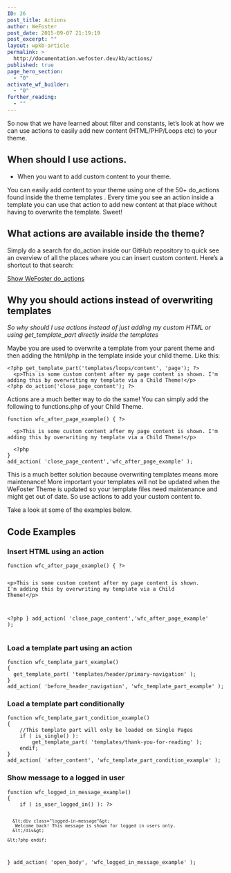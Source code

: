 ```yaml
---
ID: 26
post_title: Actions
author: WeFoster
post_date: 2015-09-07 21:19:19
post_excerpt: ""
layout: wpkb-article
permalink: >
  http://documentation.wefoster.dev/kb/actions/
published: true
page_hero_section:
  - "0"
activate_wf_builder:
  - "0"
further_reading:
  - ""
---
```

So now that we have learned about filter and constants, let’s look at how we can use actions to easily add new content (HTML/PHP/Loops etc) to your theme.
<h2>When should I use actions.</h2>
<ul>
	<li>When you want to add custom content to your theme.</li>
</ul>
You can easily add content to your theme using one of the 50+ do_actions found inside the theme templates . Every time you see an action inside a template you can use that action to add new content at that place without having to overwrite the template. Sweet!
<h2>What actions are available inside the theme?</h2>
Simply do a search for do_action inside our GitHub repository to quick see an overview of all the places where you can insert custom content. Here’s a shortcut to that search:

<a href="https://github.com/WeFoster/wefoster/search?utf8=%E2%9C%93&amp;q=do_action" target="_blank">Show WeFoster do_actions</a>
<h2>Why you should actions instead of overwriting templates</h2>
<em>So why should I use actions instead of just adding my custom HTML or using get_template_part directly inside the templates</em>

Maybe you are used to overwrite a template from your parent theme and then adding the html/php in the template inside your child theme. Like this:
<pre><code>&lt;?php get_template_part('templates/loops/content', 'page'); ?&gt;
  &lt;p&gt;This is some custom content after my page content is shown. I'm adding this by overwriting my template via a Child Theme!&lt;/p&gt;
&lt;?php do_action('close_page_content'); ?&gt;
</code></pre>
Actions are a much better way to do the same! You can simply add the following to functions.php of your Child Theme.
<pre><code>function wfc_after_page_example() { ?&gt;

  &lt;p&gt;This is some custom content after my page content is shown. I'm adding this by overwriting my template via a Child Theme!&lt;/p&gt;

  &lt;?php
}
add_action( 'close_page_content','wfc_after_page_example' );
</code></pre>
This is a much better solution because overwriting templates means more maintenance! More important your templates will not be updated when the WeFoster Theme is updated so your template files need maintenance and might get out of date. So use actions to add your custom content to.

Take a look at some of the examples below.
<h2>Code Examples</h2>
<h3>Insert HTML using an action</h3>
<pre><code>function wfc_after_page_example() { ?&gt;

  &lt;p&gt;This is some custom content after my page content is shown. I'm adding this by overwriting my template via a Child Theme!&lt;/p&gt;

  &lt;?php
}
add_action( 'close_page_content','wfc_after_page_example' );
</code></pre>
<h3>Load a template part using an action</h3>
<pre><code>function wfc_template_part_example()
{
  get_template_part( 'templates/header/primary-navigation' );
}
add_action( 'before_header_navigation', 'wfc_template_part_example' );
</code></pre>
<h3>Load a template part conditionally</h3>
<pre><code>function wfc_template_part_condition_example()
{   
    //This template part will only be loaded on Single Pages
    if ( is_single() ):
        get_template_part( 'templates/thank-you-for-reading' );
    endif;
}
add_action( 'after_content', 'wfc_template_part_condition_example' );
</code></pre>
<h3>Show message to a logged in user</h3>
<pre><code>function wfc_logged_in_message_example()
{
    if ( is_user_logged_in() ): ?&gt;

      &lt;div class="logged-in-message"&gt;
       Welcome back! This message is shown for logged in users only.
      &lt;/div&gt;

    &lt;?php endif;
}
add_action( 'open_body', 'wfc_logged_in_message_example' );
</code></pre>
